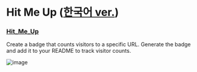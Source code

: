 # Hit Me Up ([한국어 ver.](README_KR.md))

### [Hit_Me_Up](https://hit-me-up-336ec.web.app/)
Create a badge that counts visitors to a specific URL. Generate the badge and add it to your README to track visitor counts.

![image](https://github.com/user-attachments/assets/fbf5389b-5643-4b7b-ae84-3a10cf08db3e)
